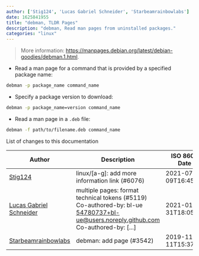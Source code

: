 ```yaml
---
author: ['Stig124', 'Lucas Gabriel Schneider', 'Starbeamrainbowlabs']
date: 1625841955
title: "debman, TLDR Pages"
description: "debman, Read man pages from uninstalled packages."
categories: "linux"
---
```

> More information: <https://manpages.debian.org/latest/debian-goodies/debman.1.html>.

- Read a man page for a command that is provided by a specified package name:

```bash
debman -p package_name command_name
```

- Specify a package version to download:

```bash
debman -p package_name=version command_name
```

- Read a man page in a `.deb` file:

```bash
debman -f path/to/filename.deb command_name
```
List of changes to this documentation


Author | Description | ISO 8601 Date | GitHub link
------|-----|-----|-----
[Stig124](mailto:stigpro@outlook.fr) | linux/[a-g]: add more information link (#6076) | 2021-07-09T16:45:55 | [3697c62b5e5c](https://github.com/tldr-pages/tldr/commit/3697c62b5e5cd9bae7a99c591cb81d1ddcfbf792)
[Lucas Gabriel Schneider](mailto:casdpa@gmail.com) | multiple pages: format technical tokens (#5119) Co-authored-by: bl-ue <54780737+bl-ue@users.noreply.github.com> Co-authored-by: [...] | 2021-01-31T18:05:18 | [a5fe31bc47ae](https://github.com/tldr-pages/tldr/commit/a5fe31bc47aece3efa5e66b52b3cf384f27d5d72)
[Starbeamrainbowlabs](mailto:sbrl@starbeamrainbowlabs.com) | debman: add page (#3542) | 2019-11-11T15:37:20 | [3b7fb13b9b1e](https://github.com/tldr-pages/tldr/commit/3b7fb13b9b1ed8c113f97546e24d9549b3e42f53)

